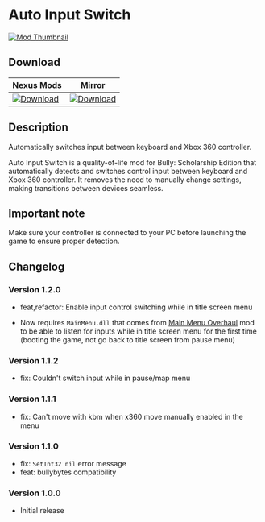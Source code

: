 # Auto Input Switch

[![Mod Thumbnail](https://staticdelivery.nexusmods.com/mods/3089/images/194/194-1747544641-1059626819.png)](https://nexusmods.com/bullyscholarshipedition/mods/194)

## Download

| Nexus Mods                                                                                                                                            | Mirror                                                                                                        |
| ----------------------------------------------------------------------------------------------------------------------------------------------------- | ------------------------------------------------------------------------------------------------------------- |
| [![Download](https://img.shields.io/badge/Download-NEXUSMODS-yellow?style=for-the-badge)](https://www.nexusmods.com/bullyscholarshipedition/mods/194) | [![Download](https://img.shields.io/badge/Download-MIRROR-blue?style=for-the-badge)](https://sfl.gl/7GnpiudY) |

## Description

Automatically switches input between keyboard and Xbox 360 controller.

Auto Input Switch is a quality-of-life mod for Bully: Scholarship Edition that automatically detects and switches control input between keyboard and Xbox 360 controller. It removes the need to manually change settings, making transitions between devices seamless.

## Important note

Make sure your controller is connected to your PC before launching the game to ensure proper detection.

## Changelog

### Version 1.2.0

- feat,refactor: Enable input control switching while in title screen menu

- Now requires `MainMenu.dll` that comes from [Main Menu Overhaul](https://nexusmods.com/bullyscholarshipedition/mods/48) mod to be able to listen for inputs while in title screen menu for the first time (booting the game, not go back to title screen from pause menu)

### Version 1.1.2

- fix: Couldn't switch input while in pause/map menu

### Version 1.1.1

- fix: Can't move with kbm when x360 move manually enabled in the menu

### Version 1.1.0

- fix: `SetInt32 nil` error message
- feat: bullybytes compatibility

### Version 1.0.0

- Initial release

